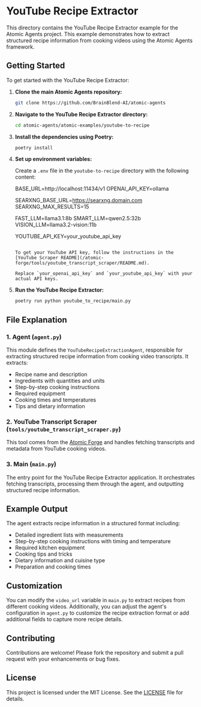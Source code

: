 # YouTube Recipe Extractor

This directory contains the YouTube Recipe Extractor example for the Atomic Agents project. This example demonstrates how to extract structured recipe information from cooking videos using the Atomic Agents framework.

## Getting Started

To get started with the YouTube Recipe Extractor:

1. **Clone the main Atomic Agents repository:**
   ```bash
   git clone https://github.com/BrainBlend-AI/atomic-agents
   ```

2. **Navigate to the YouTube Recipe Extractor directory:**
   ```bash
   cd atomic-agents/atomic-examples/youtube-to-recipe
   ```

3. **Install the dependencies using Poetry:**
   ```bash
   poetry install
   ```

4. **Set up environment variables:**

   Create a `.env` file in the `youtube-to-recipe` directory with the following content:


   BASE_URL=http://localhost:11434/v1
   OPENAI_API_KEY=ollama

   SEARXNG_BASE_URL=https://searxng.domain.com
   SEARXNG_MAX_RESULTS=15

   FAST_LLM=llama3.1:8b
   SMART_LLM=qwen2.5:32b
   VISION_LLM=llama3.2-vision:11b

   YOUTUBE_API_KEY=your_youtube_api_key
   ```

   To get your YouTube API key, follow the instructions in the [YouTube Scraper README](/atomic-forge/tools/youtube_transcript_scraper/README.md).

   Replace `your_openai_api_key` and `your_youtube_api_key` with your actual API keys.

5. **Run the YouTube Recipe Extractor:**
   ```bash
   poetry run python youtube_to_recipe/main.py
   ```

## File Explanation

### 1. Agent (`agent.py`)

This module defines the `YouTubeRecipeExtractionAgent`, responsible for extracting structured recipe information from cooking video transcripts. It extracts:
- Recipe name and description
- Ingredients with quantities and units
- Step-by-step cooking instructions
- Required equipment
- Cooking times and temperatures
- Tips and dietary information

### 2. YouTube Transcript Scraper (`tools/youtube_transcript_scraper.py`)

This tool comes from the [Atomic Forge](/atomic-forge/README.md) and handles fetching transcripts and metadata from YouTube cooking videos.

### 3. Main (`main.py`)

The entry point for the YouTube Recipe Extractor application. It orchestrates fetching transcripts, processing them through the agent, and outputting structured recipe information.

## Example Output

The agent extracts recipe information in a structured format including:
- Detailed ingredient lists with measurements
- Step-by-step cooking instructions with timing and temperature
- Required kitchen equipment
- Cooking tips and tricks
- Dietary information and cuisine type
- Preparation and cooking times

## Customization

You can modify the `video_url` variable in `main.py` to extract recipes from different cooking videos. Additionally, you can adjust the agent's configuration in `agent.py` to customize the recipe extraction format or add additional fields to capture more recipe details.

## Contributing

Contributions are welcome! Please fork the repository and submit a pull request with your enhancements or bug fixes.

## License

This project is licensed under the MIT License. See the [LICENSE](../../LICENSE) file for details.

